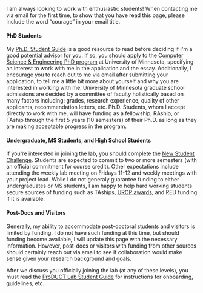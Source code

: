 I am always looking to work with enthusiastic students! When contacting me via email for the first time, to show that you have read this page, please include the word “courage” in your email title.

#### PhD Students
My [Ph.D. Student Guide](https://docs.google.com/document/d/1Kc4AUlhtgrO8_oDrs9IqO40OEMe7HQM_ShQHyLNwlBQ/edit) is a good resource to read before deciding if I'm a good potential advisor for you. If so, you should apply to the [Computer Science & Engineering PhD program](https://cse.umn.edu/cs/phd-overview) at University of Minnesota, specifying an interest to work with me in the application and the essay. Additionally, I encourage you to reach out to me via email after submitting your application, to tell me a little bit more about yourself and why you are interested in working with me. University of Minnesota graduate school admissions are decided by a committee of faculty holistically based on many factors including: grades, research experience, quality of other applicants, recommendation letters, etc. Ph.D. Students, whom I accept directly to work with me, will have funding as a fellowship, RAship, or TAship through the first 5 years (10 semesters) of their Ph.D. as long as they are making acceptable progress in the program.

#### Undergraduate, MS Students, and High School Students
If you're interested in joining the lab, you should complete the [New Student Challenge](https://docs.google.com/document/d/1Ghktd87E86ICgPnTp5BgwRTXhPRb8PhIdnaOnPVwzt4/edit). Students are expected to commit to two or more semesters (with an official commitment for course credit). Other expectations include attending the weekly lab meeting on Fridays 11-12 and weekly meetings with your project lead. While I do not generaly guarantee funding to either undergraduates or MS students, I am happy to help hard working students secure sources of funding such as TAships, [UROP awards](https://ugresearch.umn.edu/), and REU funding if it is available.

#### Post-Docs and Visitors
Generally, my ability to accommodate post-doctoral students and visitors is limited by funding. I do not have such funding at this time, but should funding become available, I will update this page with the necessary information. However, post-docs or visitors with funding from other sources should certainly reach out via email to see if collaboration would make sense given your research background and goals.

After we discuss you officially joining the lab (at any of these levels), you must read the [ProDUCT Lab Student Guide](https://docs.google.com/document/d/129OCI6i_EHwvIV7gVEzVxSJV0qLCLGSPyIaEL3NfpVk/edit) for instructions for onboarding, guidelines, etc.